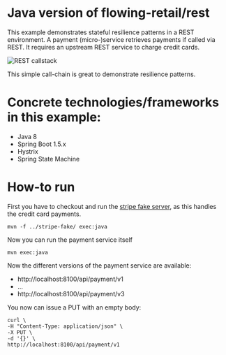 # Java version of flowing-retail/rest

This example demonstrates stateful resilience patterns in a REST environment. A payment (micro-)service retrieves payments if called via REST. It requires an upstream REST service to charge credit cards.

![REST callstack](https://raw.githubusercontent.com/berndruecker/flowing-retail/master/docs/resilience-patterns/situation.png)

This simple call-chain is great to demonstrate resilience patterns.

# Concrete technologies/frameworks in this example:

* Java 8
* Spring Boot 1.5.x
* Hystrix
* Spring State Machine

# How-to run

First you have to checkout and run the [stripe fake server](https://github.com/berndruecker/flowing-retail/tree/master/rest/java/stripe-fake), as this handles the credit card payments.

```
mvn -f ../stripe-fake/ exec:java
```

Now you can run the payment service itself

```
mvn exec:java
```

Now the different versions of the payment service are available:

* http://localhost:8100/api/payment/v1
* ...
* http://localhost:8100/api/payment/v3

You now can issue a PUT with an empty body:

```
curl \
-H "Content-Type: application/json" \
-X PUT \
-d '{}' \
http://localhost:8100/api/payment/v1
```

